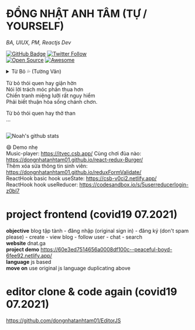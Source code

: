 # ĐỒNG NHẬT ANH TÂM  (TỰ / YOURSELF)
_BA, UIUX, PM, Reactjs Dev_   

[![GitHub Badge](https://img.shields.io/github/followers/dongnhatanhtam01?style=social)](https://github.com/dongnhatanhtam01?tab=followers)
[![Twitter Follow](https://img.shields.io/twitter/follow/tamdna_DNAT.svg?style=social)](https://twitter.com/tamdna_DNAT)      
[![Open Source](https://badges.frapsoft.com/os/v1/open-source.svg?v=103)](https://opensource.org/)
[![Awesome](https://cdn.rawgit.com/sindresorhus/awesome/d7305f38d29fed78fa85652e3a63e154dd8e8829/media/badge.svg)](https://github.com/sindresorhus/awesome)  
<details>
<summary>Từ Bỏ 💦  
(Tường Vân)  
  
  Từ bỏ thói quen hay giận hờn  
Nói lời trách móc phân thua hơn  
Chiến tranh miệng lưỡi rất nguy hiểm  
Phải biết thuận hòa sống chánh chơn.  
  
Từ bỏ thói quen hay thở than  
...  
</summary>
<p>

  

Từ bỏ thói quen hay vội vàng  
Nói làm hấp tấp thiếu đoan trang  
Thiếu suy xét kỹ không từ tốn  
Hối hận ăn năn cũng muộn màng.  

Từ bỏ thói quen hay đắm say  
Say ăn say ngủ thêm say tài  
Say tình say rượu say danh vọng   
Say quá khổ đau suốt tháng ngày.  

Từ bỏ thói quen hay dối gian  
Làm người chân thật sống đàng hoàng  
Dù ai giả dối mình đừng giả  
Nghiệp báo không sai rất rõ ràng.  

Từ bỏ thói quen hay giận hờn  
Nói lời trách móc phân thua hơn  
Chiến tranh miệng lưỡi rất nguy hiểm  
Phải biết thuận hòa sống chánh chơn.  
  
Từ bỏ thói quen hay thở than  
Chuyện gì không đáng cũng than van  
Làm cho mệt mỏi người nghe thấy  
Chấp nhận là xong mọi việc an.  

Từ bỏ thói quen hay tự cao  
Cuộc đời lên xuống sóng ba đào  
Vô thường thay đổi đâu yên mãi  
Khiêm hạ hòa đồng sống với nhau.  

Từ bỏ thói quen hay tự ti  
Buồn phiền mặc cảm thêm sầu bi  
Tự tin làm lại những điều tốt  
Đừng mãi đeo mang một thứ gì.  

</p>
</details>  

![Noah's github stats](https://github-readme-stats.vercel.app/api?username=dongnhatanhtam01&show_icons=true&theme=gruvbox)

:smile: Demo nhẹ  
Music-player: https://itvec.csb.app/
Cùng chơi đùa nào: https://dongnhatanhtam01.github.io/react-redux-Burger/  
Thêm xóa sửa thông tin sinh viên: https://dongnhatanhtam01.github.io/reduxFormValidate/    
ReactHook basic hook useState: https://csb-v0ci2.netlify.app/  
ReactHook hook useReducer: https://codesandbox.io/s/5userreducerlogin-z0bl7  

# project frontend (covid19 07.2021)
__objective__ blog tập tành - đăng nhập (original sign in) - đăng ký (don't spam please) - create - view blog - follow user - chat - search  
__website__ dnat.ga  
__project demo__ https://60e3ed7514656a0008df100c--peaceful-boyd-6fee92.netlify.app/  
__language__ js based  
__move on__ use original js language duplicating above  

# editor clone & code again (covid19 07.2021)
https://github.com/dongnhatanhtam01/EditorJS  
